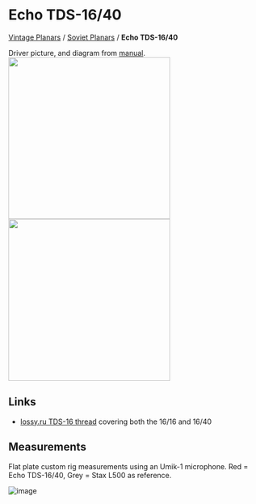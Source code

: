 # Echo TDS-16/40

[Vintage Planars](../) / [Soviet Planars](./) / **Echo TDS-16/40**

Driver picture, and diagram from [manual](http://www.lossy.ru/forums/showpost.php?p=7784&postcount=163).
<br><a href="https://headphonegits.org/assets/vintage-planars/soviet/Echo-TDS-16-40/0fd06d13-1556-4801-b7cf-aa1f956378bf.png"><img src="https://headphonegits.org/assets/vintage-planars/soviet/Echo-TDS-16-40/0fd06d13-1556-4801-b7cf-aa1f956378bf.png" width="320" /></a>
<a href="https://headphonegits.org/assets/vintage-planars/soviet/Echo-TDS-16-40/35766858-367e-4bfa-bb65-dd85b4ae19e0.png"><img src="https://headphonegits.org/assets/vintage-planars/soviet/Echo-TDS-16-40/35766858-367e-4bfa-bb65-dd85b4ae19e0.png" width="320" /></a>  

## Links

- [lossy.ru TDS-16 thread](http://www.lossy.ru/forums/showthread.php?t=9) covering both the 16/16 and 16/40

## Measurements

Flat plate custom rig measurements using an Umik-1 microphone. Red = Echo TDS-16/40, Grey = Stax L500 as reference.

![image](https://headphonegits.org/assets/vintage-planars/soviet/Echo-TDS-16-40/45a9a556-fc99-461a-a78c-4944d01ce9db.png)
